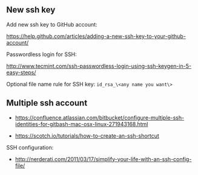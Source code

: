 ## New ssh key

Add new ssh key to GitHub account: 

https://help.github.com/articles/adding-a-new-ssh-key-to-your-github-account/

Passwordless login for SSH: 

http://www.tecmint.com/ssh-passwordless-login-using-ssh-keygen-in-5-easy-steps/

Optional file name rule for SSH key: `id_rsa_\<any name you want\>`

## Multiple ssh account

+ https://confluence.atlassian.com/bitbucket/configure-multiple-ssh-identities-for-gitbash-mac-osx-linux-271943168.html

+ https://scotch.io/tutorials/how-to-create-an-ssh-shortcut

SSH configuration:

+ http://nerderati.com/2011/03/17/simplify-your-life-with-an-ssh-config-file/
